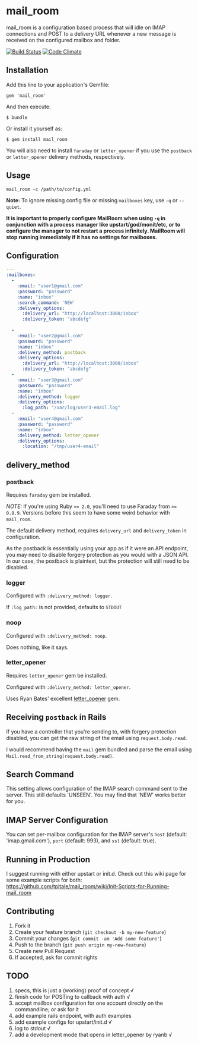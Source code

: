 # mail_room #

mail_room is a configuration based process that will idle on IMAP connections and POST to a delivery URL whenever a new message is received on the configured mailbox and folder.

[![Build Status](https://travis-ci.org/tpitale/mail_room.png?branch=master)](https://travis-ci.org/tpitale/mail_room)
[![Code Climate](https://codeclimate.com/github/tpitale/mail_room.png)](https://codeclimate.com/github/tpitale/mail_room)

## Installation ##

Add this line to your application's Gemfile:

    gem 'mail_room'

And then execute:

    $ bundle

Or install it yourself as:

    $ gem install mail_room

You will also need to install `faraday` or `letter_opener` if you use the `postback` or `letter_opener` delivery methods, respectively.

## Usage ##

    mail_room -c /path/to/config.yml

**Note:** To ignore missing config file or missing `mailboxes` key, use `-q` or `--quiet`.

**It is important to properly configure MailRoom when using `-q` in conjunction with a process manager like upstart/god/monit/etc, or to configure the manager to not restart a process infinitely. MailRoom will stop running immediately if it has no settings for mailboxes.**

## Configuration ##

```yaml
---
:mailboxes:
  -
    :email: "user1@gmail.com"
    :password: "password"
    :name: "inbox"
    :search_command: 'NEW'
    :delivery_options:
      :delivery_url: "http://localhost:3000/inbox"
      :delivery_token: "abcdefg"
    
  -
    :email: "user2@gmail.com"
    :password: "password"
    :name: "inbox"
    :delivery_method: postback
    :delivery_options:
      :delivery_url: "http://localhost:3000/inbox"
      :delivery_token: "abcdefg"
  -
    :email: "user3@gmail.com"
    :password: "password"
    :name: "inbox"
    :delivery_method: logger
    :delivery_options:
      :log_path: "/var/log/user3-email.log"
  -
    :email: "user4@gmail.com"
    :password: "password"
    :name: "inbox"
    :delivery_method: letter_opener
    :delivery_options:
      :location: "/tmp/user4-email"
```

## delivery_method ##

### postback ###

Requires `faraday` gem be installed.

*NOTE:* If you're using Ruby `>= 2.0`, you'll need to use Faraday from `>= 0.8.9`. Versions before this seem to have some weird behavior with `mail_room`.

The default delivery method, requires `delivery_url` and `delivery_token` in 
configuration.

As the postback is essentially using your app as if it were an API endpoint, 
you may need to disable forgery protection as you would with a JSON API. In 
our case, the postback is plaintext, but the protection will still need to be 
disabled.

### logger ###

Configured with `:delivery_method: logger`.

If `:log_path:` is not provided, defaults to `STDOUT`

### noop ###

Configured with `:delivery_method: noop`.

Does nothing, like it says.

### letter_opener ###

Requires `letter_opener` gem be installed.

Configured with `:delivery_method: letter_opener`.

Uses Ryan Bates' excellent [letter_opener](https://github.com/ryanb/letter_opener) gem.

## Receiving `postback` in Rails ##

If you have a controller that you're sending to, with forgery protection
disabled, you can get the raw string of the email using `request.body.read`.

I would recommend having the `mail` gem bundled and parse the email using
`Mail.read_from_string(request.body.read)`.

## Search Command ##

This setting allows configuration of the IMAP search command sent to the server. This still defaults 'UNSEEN'. You may find that 'NEW' works better for you.

## IMAP Server Configuration ##

You can set per-mailbox configuration for the IMAP server's `host` (default: 'imap.gmail.com'), `port` (default: 993), and `ssl` (default: true).

## Running in Production ##

I suggest running with either upstart or init.d. Check out this wiki page for some example scripts for both: https://github.com/tpitale/mail_room/wiki/Init-Scripts-for-Running-mail_room

## Contributing ##

1. Fork it
2. Create your feature branch (`git checkout -b my-new-feature`)
3. Commit your changes (`git commit -am 'Add some feature'`)
4. Push to the branch (`git push origin my-new-feature`)
5. Create new Pull Request
6. If accepted, ask for commit rights

## TODO ##

1. specs, this is just a (working) proof of concept √
2. finish code for POSTing to callback with auth √
3. accept mailbox configuration for one account directly on the commandline; or ask for it
4. add example rails endpoint, with auth examples
5. add example configs for upstart/init.d √
6. log to stdout √
7. add a development mode that opens in letter_opener by ryanb √
